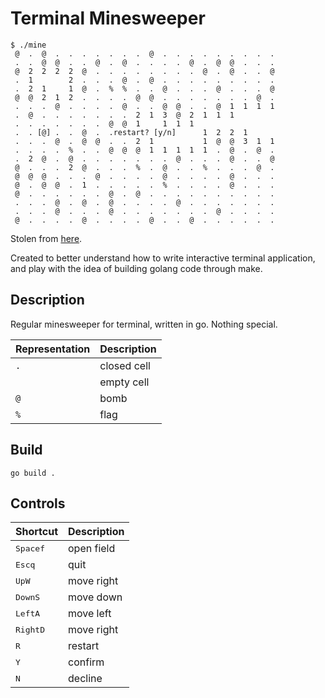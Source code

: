 # Terminal Minesweeper

```console
$ ./mine 
 @  .  @  .  .  .  .  .  .  .  @  .  .  .  .  .  .  .  .  .
 .  .  @  @  .  .  @  .  @  .  .  .  .  @  .  @  @  .  .  .
 @  2  2  2  2  @  .  .  .  .  .  .  .  .  @  .  @  .  .  @
 .  1        2  .  .  .  @  .  @  .  .  .  .  .  .  .  .  .
 .  2  1     1  @  .  %  %  .  .  @  .  .  .  @  .  .  .  @
 @  @  2  1  2  .  .  .  .  @  @  .  .  .  .  .  .  .  @  .
 .  .  .  @  .  .  .  .  @  .  .  @  @  .  .  @  1  1  1  1
 .  @  .  .  .  .  .  .  .  2  1  3  @  2  1  1  1         
 .  .  .  .  .  .  .  @  @  1     1  1  1                  
 .  . [@] .  .  @  .  .restart? [y/n]      1  2  2  1      
 .  .  .  @  .  @  @  .  .  2  1           1  @  @  3  1  1
 .  .  .  .  %  .  .  @  @  @  1  1  1  1  1  .  @  .  @  .
 .  2  @  .  @  .  .  .  .  .  .  .  @  .  .  .  @  .  .  @
 @  .  .  .  2  @  .  .  .  %  .  @  .  .  %  .  .  .  @  .
 @  @  @  .  .  .  @  .  .  .  .  @  .  .  .  .  @  .  .  .
 @  .  @  @  .  1  .  .  .  .  .  %  .  .  .  .  @  .  .  .
 @  .  .  .  .  .  .  @  .  @  .  .  .  .  .  .  .  .  .  .
 .  .  .  @  .  @  .  @  .  .  .  .  @  .  .  .  .  .  .  .
 .  .  .  @  .  .  .  @  .  .  .  .  .  .  .  @  .  .  .  .
 @  .  .  .  .  @  .  .  .  .  @  .  .  @  .  .  .  .  .  .
```

Stolen from [here](https://github.com/tsoding/mine).

Created to better understand how to write interactive terminal application, and play with the idea of building golang code through make.

## Description

Regular minesweeper for terminal, written in go. Nothing special.

|          Representation          | Description   |
|----------------------------------|---------------|
|           `.`                    | closed cell   |
|           ` `                    | empty cell    |
|           `@`                    | bomb          |
|           `%`                    | flag          |


## Build

```console
go build .
```

## Controls

|                     Shortcut                     | Description                                            |
|--------------------------------------------------|--------------------------------------------------------|
|           <kbd>Space</kbd><kbd>f</kbd>           | open field                                             |
|             <kbd>Esc</kbd><kbd>q</kbd>           | quit                                                   |
|              <kbd>Up</kbd><kbd>W</kbd>           | move right                                             |
|            <kbd>Down</kbd><kbd>S</kbd>           | move down                                              |
|            <kbd>Left</kbd><kbd>A</kbd>           | move left                                              |
|           <kbd>Right</kbd><kbd>D</kbd>           | move right                                             |
|                           <kbd>R</kbd>           | restart                                                |
|                           <kbd>Y</kbd>           | confirm                                                |
|                           <kbd>N</kbd>           | decline                                                |
